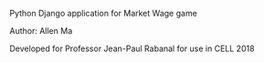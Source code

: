 Python Django application for Market Wage game

Author: Allen Ma

Developed for Professor Jean-Paul Rabanal for use in CELL 2018
